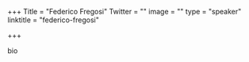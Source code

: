 +++
Title = "Federico Fregosi"
Twitter = ""
image = ""
type = "speaker"
linktitle = "federico-fregosi"

+++

bio
